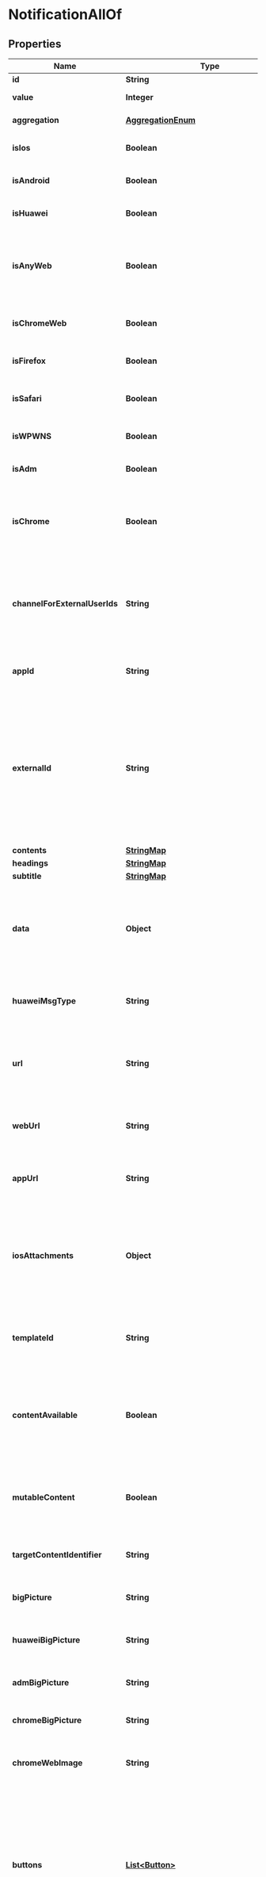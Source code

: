 

# NotificationAllOf


## Properties

| Name | Type | Description | Notes |
|------------ | ------------- | ------------- | -------------|
|**id** | **String** |  |  [optional] |
|**value** | **Integer** |  |  [optional] [readonly] |
|**aggregation** | [**AggregationEnum**](#AggregationEnum) |  |  [optional] [readonly] |
|**isIos** | **Boolean** | Indicates whether to send to all devices registered under your app&#39;s Apple iOS platform. |  [optional] |
|**isAndroid** | **Boolean** | Indicates whether to send to all devices registered under your app&#39;s Google Android platform. |  [optional] |
|**isHuawei** | **Boolean** | Indicates whether to send to all devices registered under your app&#39;s Huawei Android platform. |  [optional] |
|**isAnyWeb** | **Boolean** | Indicates whether to send to all subscribed web browser users, including Chrome, Firefox, and Safari. You may use this instead as a combined flag instead of separately enabling isChromeWeb, isFirefox, and isSafari, though the three options are equivalent to this one.  |  [optional] |
|**isChromeWeb** | **Boolean** | Indicates whether to send to all Google Chrome, Chrome on Android, and Mozilla Firefox users registered under your Chrome &amp; Firefox web push platform. |  [optional] |
|**isFirefox** | **Boolean** | Indicates whether to send to all Mozilla Firefox desktop users registered under your Firefox web push platform. |  [optional] |
|**isSafari** | **Boolean** | Does not support iOS Safari. Indicates whether to send to all Apple&#39;s Safari desktop users registered under your Safari web push platform. Read more iOS Safari |  [optional] |
|**isWPWNS** | **Boolean** | Indicates whether to send to all devices registered under your app&#39;s Windows platform. |  [optional] |
|**isAdm** | **Boolean** | Indicates whether to send to all devices registered under your app&#39;s Amazon Fire platform. |  [optional] |
|**isChrome** | **Boolean** | This flag is not used for web push Please see isChromeWeb for sending to web push users. This flag only applies to Google Chrome Apps &amp; Extensions. Indicates whether to send to all devices registered under your app&#39;s Google Chrome Apps &amp; Extension platform.  |  [optional] |
|**channelForExternalUserIds** | **String** | Indicates if the message type when targeting with include_external_user_ids for cases where an email, sms, and/or push subscribers have the same external user id. Example: Use the string \&quot;push\&quot; to indicate you are sending a push notification or the string \&quot;email\&quot;for sending emails or \&quot;sms\&quot;for sending SMS.  |  [optional] |
|**appId** | **String** | Required: Your OneSignal Application ID, which can be found in Keys &amp; IDs. It is a UUID and looks similar to 8250eaf6-1a58-489e-b136-7c74a864b434.  |  [optional] |
|**externalId** | **String** | Correlation and idempotency key. A request received with this parameter will first look for another notification with the same external_id. If one exists, a notification will not be sent, and result of the previous operation will instead be returned. Therefore, if you plan on using this feature, it&#39;s important to use a good source of randomness to generate the UUID passed here. This key is only idempotent for 30 days. After 30 days, the notification could be removed from our system and a notification with the same external_id will be sent again.   See Idempotent Notification Requests for more details writeOnly: true  |  [optional] |
|**contents** | [**StringMap**](StringMap.md) |  |  [optional] |
|**headings** | [**StringMap**](StringMap.md) |  |  [optional] |
|**subtitle** | [**StringMap**](StringMap.md) |  |  [optional] |
|**data** | **Object** | Channel: Push Notifications Platform: Huawei A custom map of data that is passed back to your app. Same as using Additional Data within the dashboard. Can use up to 2048 bytes of data. Example: {\&quot;abc\&quot;: 123, \&quot;foo\&quot;: \&quot;bar\&quot;, \&quot;event_performed\&quot;: true, \&quot;amount\&quot;: 12.1}  |  [optional] |
|**huaweiMsgType** | **String** | Channel: Push Notifications Platform: Huawei Use \&quot;data\&quot; or \&quot;message\&quot; depending on the type of notification you are sending. More details in Data &amp; Background Notifications.  |  [optional] |
|**url** | **String** | Channel: Push Notifications Platform: All The URL to open in the browser when a user clicks on the notification. Note: iOS needs https or updated NSAppTransportSecurity in plist This field supports inline substitutions. Omit if including web_url or app_url Example: https://onesignal.com  |  [optional] |
|**webUrl** | **String** | Channel: Push Notifications Platform: All Browsers Same as url but only sent to web push platforms. Including Chrome, Firefox, Safari, Opera, etc. Example: https://onesignal.com  |  [optional] |
|**appUrl** | **String** | Channel: Push Notifications Platform: All Browsers Same as url but only sent to web push platforms. Including iOS, Android, macOS, Windows, ChromeApps, etc. Example: https://onesignal.com  |  [optional] |
|**iosAttachments** | **Object** | Channel: Push Notifications Platform: iOS 10+ Adds media attachments to notifications. Set as JSON object, key as a media id of your choice and the value as a valid local filename or URL. User must press and hold on the notification to view. Do not set mutable_content to download attachments. The OneSignal SDK does this automatically Example: {\&quot;id1\&quot;: \&quot;https://domain.com/image.jpg\&quot;}  |  [optional] |
|**templateId** | **String** | Channel: Push Notifications Platform: All Use a template you setup on our dashboard. The template_id is the UUID found in the URL when viewing a template on our dashboard. Example: be4a8044-bbd6-11e4-a581-000c2940e62c  |  [optional] |
|**contentAvailable** | **Boolean** | Channel: Push Notifications Platform: iOS Sending true wakes your app from background to run custom native code (Apple interprets this as content-available&#x3D;1). Note: Not applicable if the app is in the \&quot;force-quit\&quot; state (i.e app was swiped away). Omit the contents field to prevent displaying a visible notification.  |  [optional] |
|**mutableContent** | **Boolean** | Channel: Push Notifications Platform: iOS 10+ Always defaults to true and cannot be turned off. Allows tracking of notification receives and changing of the notification content in your app before it is displayed. Triggers didReceive(_:withContentHandler:) on your UNNotificationServiceExtension.  |  [optional] |
|**targetContentIdentifier** | **String** | Channel: Push Notifications Platform: iOS 13+ Use to target a specific experience in your App Clip, or to target your notification to a specific window in a multi-scene App.  |  [optional] |
|**bigPicture** | **String** | Channel: Push Notifications Platform: Android Picture to display in the expanded view. Can be a drawable resource name or a URL.  |  [optional] |
|**huaweiBigPicture** | **String** | Channel: Push Notifications Platform: Huawei Picture to display in the expanded view. Can be a drawable resource name or a URL.  |  [optional] |
|**admBigPicture** | **String** | Channel: Push Notifications Platform: Amazon Picture to display in the expanded view. Can be a drawable resource name or a URL.  |  [optional] |
|**chromeBigPicture** | **String** | Channel: Push Notifications Platform: ChromeApp Large picture to display below the notification text. Must be a local URL.  |  [optional] |
|**chromeWebImage** | **String** | Channel: Push Notifications Platform: Chrome 56+ Sets the web push notification&#39;s large image to be shown below the notification&#39;s title and text. Please see Web Push Notification Icons.  |  [optional] |
|**buttons** | [**List&lt;Button&gt;**](Button.md) | Channel: Push Notifications Platform: iOS 8.0+, Android 4.1+, and derivatives like Amazon Buttons to add to the notification. Icon only works for Android. Buttons show in reverse order of array position i.e. Last item in array shows as first button on device. Example: [{\&quot;id\&quot;: \&quot;id2\&quot;, \&quot;text\&quot;: \&quot;second button\&quot;, \&quot;icon\&quot;: \&quot;ic_menu_share\&quot;}, {\&quot;id\&quot;: \&quot;id1\&quot;, \&quot;text\&quot;: \&quot;first button\&quot;, \&quot;icon\&quot;: \&quot;ic_menu_send\&quot;}]  |  [optional] |
|**webButtons** | [**List&lt;Button&gt;**](Button.md) | Channel: Push Notifications Platform: Chrome 48+ Add action buttons to the notification. The id field is required. Example: [{\&quot;id\&quot;: \&quot;like-button\&quot;, \&quot;text\&quot;: \&quot;Like\&quot;, \&quot;icon\&quot;: \&quot;http://i.imgur.com/N8SN8ZS.png\&quot;, \&quot;url\&quot;: \&quot;https://yoursite.com\&quot;}, {\&quot;id\&quot;: \&quot;read-more-button\&quot;, \&quot;text\&quot;: \&quot;Read more\&quot;, \&quot;icon\&quot;: \&quot;http://i.imgur.com/MIxJp1L.png\&quot;, \&quot;url\&quot;: \&quot;https://yoursite.com\&quot;}]  |  [optional] |
|**iosCategory** | **String** | Channel: Push Notifications Platform: iOS Category APS payload, use with registerUserNotificationSettings:categories in your Objective-C / Swift code. Example: calendar category which contains actions like accept and decline iOS 10+ This will trigger your UNNotificationContentExtension whose ID matches this category.  |  [optional] |
|**androidChannelId** | **String** | Channel: Push Notifications Platform: Android The Android Oreo Notification Category to send the notification under. See the Category documentation on creating one and getting it&#39;s id.  |  [optional] |
|**huaweiChannelId** | **String** | Channel: Push Notifications Platform: Huawei The Android Oreo Notification Category to send the notification under. See the Category documentation on creating one and getting it&#39;s id.  |  [optional] |
|**existingAndroidChannelId** | **String** | Channel: Push Notifications Platform: Android Use this if you have client side Android Oreo Channels you have already defined in your app with code.  |  [optional] |
|**huaweiExistingChannelId** | **String** | Channel: Push Notifications Platform: Huawei Use this if you have client side Android Oreo Channels you have already defined in your app with code.  |  [optional] |
|**androidBackgroundLayout** | [**NotificationAllOfAndroidBackgroundLayout**](NotificationAllOfAndroidBackgroundLayout.md) |  |  [optional] |
|**smallIcon** | **String** | Channel: Push Notifications Platform: Android Icon shown in the status bar and on the top left of the notification. If not set a bell icon will be used or ic_stat_onesignal_default if you have set this resource name. See: How to create small icons  |  [optional] |
|**huaweiSmallIcon** | **String** | Channel: Push Notifications Platform: Huawei Icon shown in the status bar and on the top left of the notification. Use an Android resource path (E.g. /drawable/small_icon). Defaults to your app icon if not set.  |  [optional] |
|**largeIcon** | **String** | Channel: Push Notifications Platform: Android Can be a drawable resource name or a URL. See: How to create large icons  |  [optional] |
|**huaweiLargeIcon** | **String** | Channel: Push Notifications Platform: Huawei Can be a drawable resource name or a URL. See: How to create large icons  |  [optional] |
|**admSmallIcon** | **String** | Channel: Push Notifications Platform: Amazon If not set a bell icon will be used or ic_stat_onesignal_default if you have set this resource name. See: How to create small icons  |  [optional] |
|**admLargeIcon** | **String** | Channel: Push Notifications Platform: Amazon If blank the small_icon is used. Can be a drawable resource name or a URL. See: How to create large icons  |  [optional] |
|**chromeWebIcon** | **String** | Channel: Push Notifications Platform: Chrome Sets the web push notification&#39;s icon. An image URL linking to a valid image. Common image types are supported; GIF will not animate. We recommend 256x256 (at least 80x80) to display well on high DPI devices. Firefox will also use this icon, unless you specify firefox_icon.  |  [optional] |
|**chromeWebBadge** | **String** | Channel: Push Notifications Platform: Chrome Sets the web push notification icon for Android devices in the notification shade. Please see Web Push Notification Badge.  |  [optional] |
|**firefoxIcon** | **String** | Channel: Push Notifications Platform: Firefox Not recommended Few people need to set Firefox-specific icons. We recommend setting chrome_web_icon instead, which Firefox will also use. Sets the web push notification&#39;s icon for Firefox. An image URL linking to a valid image. Common image types are supported; GIF will not animate. We recommend 256x256 (at least 80x80) to display well on high DPI devices.  |  [optional] |
|**chromeIcon** | **String** | Channel: Push Notifications Platform: ChromeApp This flag is not used for web push For web push, please see chrome_web_icon instead. The local URL to an icon to use. If blank, the app icon will be used.  |  [optional] |
|**iosSound** | **String** | Channel: Push Notifications Platform: iOS Sound file that is included in your app to play instead of the default device notification sound. Pass nil to disable vibration and sound for the notification. Example: \&quot;notification.wav\&quot;  |  [optional] |
|**androidSound** | **String** | Channel: Push Notifications Platform: Android &amp;#9888;&amp;#65039;Deprecated, this field doesn&#39;t work on Android 8 (Oreo) and newer devices! Please use Notification Categories / Channels noted above instead to support ALL versions of Android. Sound file that is included in your app to play instead of the default device notification sound. Pass nil to disable sound for the notification. NOTE: Leave off file extension for Android. Example: \&quot;notification\&quot;  |  [optional] |
|**huaweiSound** | **String** | Channel: Push Notifications Platform: Huawei &amp;#9888;&amp;#65039;Deprecated, this field ONLY works on EMUI 5 (Android 7 based) and older devices. Please also set Notification Categories / Channels noted above to support EMUI 8 (Android 8 based) devices. Sound file that is included in your app to play instead of the default device notification sound. NOTE: Leave off file extension for and include the full path.  Example: \&quot;/res/raw/notification\&quot;  |  [optional] |
|**admSound** | **String** | Channel: Push Notifications Platform: Amazon &amp;#9888;&amp;#65039;Deprecated, this field doesn&#39;t work on Android 8 (Oreo) and newer devices! Please use Notification Categories / Channels noted above instead to support ALL versions of Android. Sound file that is included in your app to play instead of the default device notification sound. Pass nil to disable sound for the notification. NOTE: Leave off file extension for Android. Example: \&quot;notification\&quot;  |  [optional] |
|**wpWnsSound** | **String** | Channel: Push Notifications Platform: Windows Sound file that is included in your app to play instead of the default device notification sound. Example: \&quot;notification.wav\&quot;  |  [optional] |
|**androidLedColor** | **String** | Channel: Push Notifications Platform: Android &amp;#9888;&amp;#65039;Deprecated, this field doesn&#39;t work on Android 8 (Oreo) and newer devices! Please use Notification Categories / Channels noted above instead to support ALL versions of Android. Sets the devices LED notification light if the device has one. ARGB Hex format. Example(Blue): \&quot;FF0000FF\&quot;  |  [optional] |
|**huaweiLedColor** | **String** | Channel: Push Notifications Platform: Huawei &amp;#9888;&amp;#65039;Deprecated, this field ONLY works on EMUI 5 (Android 7 based) and older devices. Please also set Notification Categories / Channels noted above to support EMUI 8 (Android 8 based) devices. Sets the devices LED notification light if the device has one. RGB Hex format. Example(Blue): \&quot;0000FF\&quot;  |  [optional] |
|**androidAccentColor** | **String** | Channel: Push Notifications Platform: Android Sets the background color of the notification circle to the left of the notification text. Only applies to apps targeting Android API level 21+ on Android 5.0+ devices. Example(Red): \&quot;FFFF0000\&quot;  |  [optional] |
|**huaweiAccentColor** | **String** | Channel: Push Notifications Platform: Huawei Accent Color used on Action Buttons and Group overflow count. Uses RGB Hex value (E.g. #9900FF). Defaults to device&#39;s theme color if not set.  |  [optional] |
|**androidVisibility** | **Integer** | Channel: Push Notifications Platform: Android 5.0_ &amp;#9888;&amp;#65039;Deprecated, this field doesn&#39;t work on Android 8 (Oreo) and newer devices! Please use Notification Categories / Channels noted above instead to support ALL versions of Android. 1 &#x3D; Public (default) (Shows the full message on the lock screen unless the user has disabled all notifications from showing on the lock screen. Please consider the user and mark private if the contents are.) 0 &#x3D; Private (Hides message contents on lock screen if the user set \&quot;Hide sensitive notification content\&quot; in the system settings) -1 &#x3D; Secret (Notification does not show on the lock screen at all)  |  [optional] |
|**huaweiVisibility** | **Integer** | Channel: Push Notifications Platform: Huawei &amp;#9888;&amp;#65039;Deprecated, this field ONLY works on EMUI 5 (Android 7 based) and older devices. Please also set Notification Categories / Channels noted above to support EMUI 8 (Android 8 based) devices. 1 &#x3D; Public (default) (Shows the full message on the lock screen unless the user has disabled all notifications from showing on the lock screen. Please consider the user and mark private if the contents are.) 0 &#x3D; Private (Hides message contents on lock screen if the user set \&quot;Hide sensitive notification content\&quot; in the system settings) -1 &#x3D; Secret (Notification does not show on the lock screen at all)  |  [optional] |
|**iosBadgeType** | **String** | Channel: Push Notifications Platform: iOS Describes whether to set or increase/decrease your app&#39;s iOS badge count by the ios_badgeCount specified count. Can specify None, SetTo, or Increase. &#x60;None&#x60; leaves the count unaffected. &#x60;SetTo&#x60; directly sets the badge count to the number specified in ios_badgeCount. &#x60;Increase&#x60; adds the number specified in ios_badgeCount to the total. Use a negative number to decrease the badge count.  |  [optional] |
|**iosBadgeCount** | **Integer** | Channel: Push Notifications Platform: iOS Used with ios_badgeType, describes the value to set or amount to increase/decrease your app&#39;s iOS badge count by. You can use a negative number to decrease the badge count when used with an ios_badgeType of Increase.  |  [optional] |
|**collapseId** | **String** | Channel: Push Notifications Platform: iOS 10+, Android Only one notification with the same id will be shown on the device. Use the same id to update an existing notification instead of showing a new one. Limit of 64 characters.  |  [optional] |
|**webPushTopic** | **String** | Channel: Push Notifications Platform: All Browsers Display multiple notifications at once with different topics.  |  [optional] |
|**apnsAlert** | **Object** | Channel: Push Notifications Platform: iOS 10+ iOS can localize push notification messages on the client using special parameters such as loc-key. When using the Create Notification endpoint, you must include these parameters inside of a field called apns_alert. Please see Apple&#39;s guide on localizing push notifications to learn more.  |  [optional] |
|**sendAfter** | **OffsetDateTime** | Channel: All Schedule notification for future delivery. API defaults to UTC -1100 Examples: All examples are the exact same date &amp; time. \&quot;Thu Sep 24 2015 14:00:00 GMT-0700 (PDT)\&quot; \&quot;September 24th 2015, 2:00:00 pm UTC-07:00\&quot; \&quot;2015-09-24 14:00:00 GMT-0700\&quot; \&quot;Sept 24 2015 14:00:00 GMT-0700\&quot; \&quot;Thu Sep 24 2015 14:00:00 GMT-0700 (Pacific Daylight Time)\&quot; Note: SMS currently only supports send_after parameter.  |  [optional] |
|**delayedOption** | **String** | Channel: All Possible values are: timezone (Deliver at a specific time-of-day in each users own timezone) last-active Same as Intelligent Delivery . (Deliver at the same time of day as each user last used your app). If send_after is used, this takes effect after the send_after time has elapsed.  |  [optional] |
|**deliveryTimeOfDay** | **String** | Channel: All Use with delayed_option&#x3D;timezone. Examples: \&quot;9:00AM\&quot; \&quot;21:45\&quot; \&quot;9:45:30\&quot;  |  [optional] |
|**ttl** | **Integer** | Channel: Push Notifications Platform: iOS, Android, Chrome, Firefox, Safari, ChromeWeb Time To Live - In seconds. The notification will be expired if the device does not come back online within this time. The default is 259,200 seconds (3 days). Max value to set is 2419200 seconds (28 days).  |  [optional] |
|**priority** | **Integer** | Channel: Push Notifications Platform: Android, Chrome, ChromeWeb Delivery priority through the push server (example GCM/FCM). Pass 10 for high priority or any other integer for normal priority. Defaults to normal priority for Android and high for iOS. For Android 6.0+ devices setting priority to high will wake the device out of doze mode.  |  [optional] |
|**apnsPushTypeOverride** | **String** | Channel: Push Notifications Platform: iOS valid values: voip Set the value to voip for sending VoIP Notifications This field maps to the APNS header apns-push-type. Note: alert and background are automatically set by OneSignal  |  [optional] |
|**throttleRatePerMinute** | **String** | Channel: All Apps with throttling enabled:   - the parameter value will be used to override the default application throttling value set from the dashboard settings.   - parameter value 0 indicates not to apply throttling to the notification.   - if the parameter is not passed then the default app throttling value will be applied to the notification. Apps with throttling disabled:   - this parameter can be used to throttle delivery for the notification even though throttling is not enabled at the application level. Refer to throttling for more details.  |  [optional] |
|**androidGroup** | **String** | Channel: Push Notifications Platform: Android Notifications with the same group will be stacked together using Android&#39;s Notification Grouping feature.  |  [optional] |
|**androidGroupMessage** | **String** | Channel: Push Notifications Platform: Android Note: This only works for Android 6 and older. Android 7+ allows full expansion of all message. Summary message to display when 2+ notifications are stacked together. Default is \&quot;# new messages\&quot;. Include $[notif_count] in your message and it will be replaced with the current number. Languages - The value of each key is the message that will be sent to users for that language. \&quot;en\&quot; (English) is required. The key of each hash is either a a 2 character language code or one of zh-Hans/zh-Hant for Simplified or Traditional Chinese. Read more: supported languages. Example: {\&quot;en\&quot;: \&quot;You have $[notif_count] new messages\&quot;}  |  [optional] |
|**admGroup** | **String** | Channel: Push Notifications Platform: Amazon Notifications with the same group will be stacked together using Android&#39;s Notification Grouping feature.  |  [optional] |
|**admGroupMessage** | **Object** | Channel: Push Notifications Platform: Amazon Summary message to display when 2+ notifications are stacked together. Default is \&quot;# new messages\&quot;. Include $[notif_count] in your message and it will be replaced with the current number. \&quot;en\&quot; (English) is required. The key of each hash is either a a 2 character language code or one of zh-Hans/zh-Hant for Simplified or Traditional Chinese. The value of each key is the message that will be sent to users for that language. Example: {\&quot;en\&quot;: \&quot;You have $[notif_count] new messages\&quot;}  |  [optional] |
|**threadId** | **String** | Channel: Push Notifications Platform: iOS 12+ This parameter is supported in iOS 12 and above. It allows you to group related notifications together. If two notifications have the same thread-id, they will both be added to the same group.  |  [optional] |
|**summaryArg** | **String** | Channel: Push Notifications Platform: iOS 12+ When using thread_id to create grouped notifications in iOS 12+, you can also control the summary. For example, a grouped notification can say \&quot;12 more notifications from John Doe\&quot;. The summary_arg lets you set the name of the person/thing the notifications are coming from, and will show up as \&quot;X more notifications from summary_arg\&quot;  |  [optional] |
|**summaryArgCount** | **Integer** | Channel: Push Notifications Platform: iOS 12+ When using thread_id, you can also control the count of the number of notifications in the group. For example, if the group already has 12 notifications, and you send a new notification with summary_arg_count &#x3D; 2, the new total will be 14 and the summary will be \&quot;14 more notifications from summary_arg\&quot;  |  [optional] |
|**emailSubject** | **String** | Channel: Email Required.  The subject of the email.  |  [optional] |
|**emailBody** | **String** | Channel: Email Required unless template_id is set. HTML suported The body of the email you wish to send. Typically, customers include their own HTML templates here. Must include [unsubscribe_url] in an &lt;a&gt; tag somewhere in the email. Note: any malformed HTML content will be sent to users. Please double-check your HTML is valid.  |  [optional] |
|**emailFromName** | **String** | Channel: Email The name the email is from. If not specified, will default to \&quot;from name\&quot; set in the OneSignal Dashboard Email Settings.  |  [optional] |
|**emailFromAddress** | **String** | Channel: Email The email address the email is from. If not specified, will default to \&quot;from email\&quot; set in the OneSignal Dashboard Email Settings.  |  [optional] |
|**smsFrom** | **String** | Channel: SMS Phone Number used to send SMS. Should be a registered Twilio phone number in E.164 format.  |  [optional] |
|**smsMediaUrls** | **List&lt;String&gt;** | Channel: SMS URLs for the media files to be attached to the SMS content. Limit: 10 media urls with a total max. size of 5MBs.  |  [optional] |



## Enum: AggregationEnum

| Name | Value |
|---- | -----|
| SUM | &quot;sum&quot; |
| COUNT | &quot;count&quot; |



